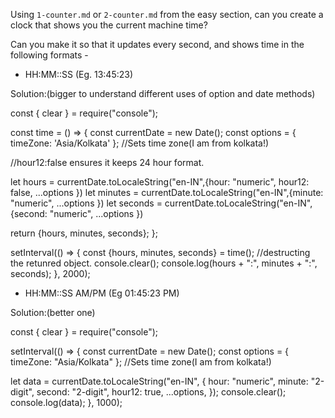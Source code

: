 Using `1-counter.md` or `2-counter.md` from the easy section, can you create a
clock that shows you the current machine time?

Can you make it so that it updates every second, and shows time in the following formats - 

 - HH:MM::SS (Eg. 13:45:23)

Solution:(bigger to understand different uses of option and date methods)

const { clear } = require("console");

const time = () => {
  const currentDate = new Date();
  const options = { timeZone: 'Asia/Kolkata' }; //Sets time zone(I am from kolkata!)

  //hour12:false ensures it keeps 24 hour format.

  let hours = currentDate.toLocaleString("en-IN",{hour: "numeric", hour12: false, ...options })
  let minutes = currentDate.toLocaleString("en-IN",{minute: "numeric", ...options })
  let seconds = currentDate.toLocaleString("en-IN",{second: "numeric", ...options })

  return {hours, minutes, seconds};
};

setInterval(() => {
  const {hours, minutes, seconds} = time(); //destructing the retunred object.
  console.clear();
  console.log(hours + ":", minutes + ":", seconds);
}, 2000);


 - HH:MM::SS AM/PM (Eg 01:45:23 PM)

Solution:(better one)

const { clear } = require("console");

setInterval(() => {
  const currentDate = new Date();
  const options = { timeZone: "Asia/Kolkata" }; //Sets time zone(I am from kolkata!)

  let data = currentDate.toLocaleString("en-IN", {
    hour: "numeric",
    minute: "2-digit",
    second: "2-digit",
    hour12: true,
    ...options,
  });
  console.clear();
  console.log(data);
}, 1000);
